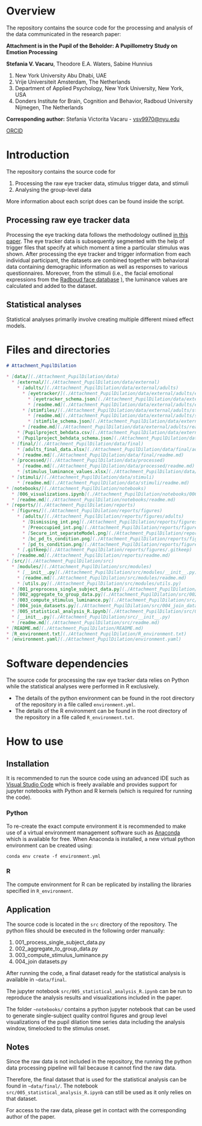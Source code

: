 # Overview

The repository contains the source code for the processing and analysis of the data communicated in the research paper:

**Attachment is in the Pupil of the Beholder: A Pupillometry Study on Emotion Processing**

**Stefania V. Vacaru**, Theodore E.A. Waters, Sabine Hunnius

1. New York University Abu Dhabi, UAE
2. Vrije Universiteit Amsterdam, The Netherlands
3. Department of Applied Psychology, New York University, New York, USA
4. Donders Institute for Brain, Cognition and Behavior, Radboud University Nijmegen, The Netherlands

**Corresponding author:** Stefania Victorita Vacaru - [vsv9970@nyu.edu](mailto:vsv9970@nyu.edu)

[ORCID](https://orcid.org/0000-0001-6897-2963)

# Introduction

The repository contains the source code for

1. Processing the raw eye tracker data, stimulus trigger data, and stimuli
2. Analysing the group-level data

More information about each script does can be found inside the script.

## Processing raw eye tracker data

Processing the eye tracking data follows the methodology outlined [in this paper](https://link.springer.com/article/10.3758/s13428-018-1075-y).
The eye tracker data is subsequently segmented with the help of trigger files that specify at which moment a time a particular stimulus was shown. After processing the eye tracker and trigger information from each individual participant, the datasets are combined together with behavioral data containing demographic information as well as responses to various questionnaires. Moreover, from the stimuli (i.e., the facial emotional expressions from the [Radboud face database](https://rafd.socsci.ru.nl/?p=main) ), the luminance values are calculated and added to the dataset.

## Statistical analyses

Statistical analyses primarily involve creating multiple different mixed effect models.

# Files and directories


```markdown
# Attachment_PupilDilation

* [data/](./Attachment_PupilDilation/data)
  * [external/](./Attachment_PupilDilation/data/external)
    * [adults/](./Attachment_PupilDilation/data/external/adults)
      * [eyetracker/](./Attachment_PupilDilation/data/external/adults/eyetracker)
        * [eyetracker_schema.json](./Attachment_PupilDilation/data/external/adults/eyetracker/eyetracker_schema.json)
        * [readme.md](./Attachment_PupilDilation/data/external/adults/eyetracker/readme.md)
      * [stimfiles/](./Attachment_PupilDilation/data/external/adults/stimfiles)
        * [readme.md](./Attachment_PupilDilation/data/external/adults/stimfiles/readme.md)
        * [stimfile_schema.json](./Attachment_PupilDilation/data/external/adults/stimfiles/stimfile_schema.json)
      * [readme.md](./Attachment_PupilDilation/data/external/adults/readme.md)
    * [Pupilproject_behdata.csv](./Attachment_PupilDilation/data/external/Pupilproject_behdata.csv)
    * [Pupilproject_behdata_schema.json](./Attachment_PupilDilation/data/external/Pupilproject_behdata_schema.json)
  * [final/](./Attachment_PupilDilation/data/final)
    * [adults_final_data.xlsx](./Attachment_PupilDilation/data/final/adults_final_data.xlsx)
    * [readme.md](./Attachment_PupilDilation/data/final/readme.md)
  * [processed/](./Attachment_PupilDilation/data/processed)
    * [readme.md](./Attachment_PupilDilation/data/processed/readme.md)
    * [stimulus_luminance_values.xlsx](./Attachment_PupilDilation/data/processed/stimulus_luminance_values.xlsx)
  * [stimuli/](./Attachment_PupilDilation/data/stimuli)
    * [readme.md](./Attachment_PupilDilation/data/stimuli/readme.md)
* [notebooks/](./Attachment_PupilDilation/notebooks)
  * [006_visualizations.ipynb](./Attachment_PupilDilation/notebooks/006_visualizations.ipynb)
  * [readme.md](./Attachment_PupilDilation/notebooks/readme.md)
* [reports/](./Attachment_PupilDilation/reports)
  * [figures/](./Attachment_PupilDilation/reports/figures)
    * [adults/](./Attachment_PupilDilation/reports/figures/adults)
      * [Dismissing_int.png](./Attachment_PupilDilation/reports/figures/adults/Dismissing_int.png)
      * [Preoccupied_int.png](./Attachment_PupilDilation/reports/figures/adults/Preoccupied_int.png)
      * [Secure_int_separateModel.png](./Attachment_PupilDilation/reports/figures/adults/Secure_int_separateModel.png)
      * [bc_pd_ts_condition.png](./Attachment_PupilDilation/reports/figures/adults/bc_pd_ts_condition.png)
      * [pd_ts_condition.png](./Attachment_PupilDilation/reports/figures/adults/pd_ts_condition.png)
    * [.gitkeep](./Attachment_PupilDilation/reports/figures/.gitkeep)
  * [readme.md](./Attachment_PupilDilation/reports/readme.md)
* [src/](./Attachment_PupilDilation/src)
  * [modules/](./Attachment_PupilDilation/src/modules)
    * [__init__.py](./Attachment_PupilDilation/src/modules/__init__.py)
    * [readme.md](./Attachment_PupilDilation/src/modules/readme.md)
    * [utils.py](./Attachment_PupilDilation/src/modules/utils.py)
  * [001_preprocess_single_subject_data.py](./Attachment_PupilDilation/src/001_preprocess_single_subject_data.py)
  * [002_aggregate_to_group_data.py](./Attachment_PupilDilation/src/002_aggregate_to_group_data.py)
  * [003_compute_stimulus_luminance.py](./Attachment_PupilDilation/src/003_compute_stimulus_luminance.py)
  * [004_join_datasets.py](./Attachment_PupilDilation/src/004_join_datasets.py)
  * [005_statistical_analysis_R.ipynb](./Attachment_PupilDilation/src/005_statistical_analysis_R.ipynb)
  * [__init__.py](./Attachment_PupilDilation/src/__init__.py)
  * [readme.md](./Attachment_PupilDilation/src/readme.md)
* [README.md](./Attachment_PupilDilation/README.md)
* [R_environment.txt](./Attachment_PupilDilation/R_environment.txt)
* [environment.yaml](./Attachment_PupilDilation/environment.yaml)
```



# Software dependencies

The source code for processing the raw eye tracker data relies on Python while the statistical analyses were performed in R exclusively.

- The details of the python environment can be found in the root directory of the repository in a file called `environment.yml`.
- The details of the R environment can be found in the root directory of the repository in a file called `R_environment.txt`.

# How to use

## Installation

It is recommended to run the source code using an advanced IDE such as [Visual Studio Code](https://code.visualstudio.com/docs/languages/r) which is freely available and provides support for jupyter notebooks with Python and R kernels (which is required for running the code).

### Python

To re-create the exact compute environment it is recommended to make use of a virtual environment management software such as [Anaconda](https://www.anaconda.com) which is available for free.
When Anaconda is installed, a new virtual python environment can be created using:

```
conda env create -f environment.yml
```

### R

The compute environment for R can be replicated by installing the libraries specified in `R_environment`.

## Application

The source code is located in the `src` directory of the repository. The python files should be executed in the following order manually:

1. 001_process_single_subject_data.py
2. 002_aggregate_to_group_data.py
3. 003_compute_stimulus_luminance.py
4. 004_join datasets.py

After running the code, a final dataset ready for the statistical analysis is available in `~data/final`.

The jupyter notebook `src/005_statistical_analysis_R.ipynb` can be run to reproduce the analysis results and visualizations included in the paper.

The folder `~notebooks/` contains a python jupyter notebook that can be used to generate single-subject quality control figures and group level visualizations of the pupil dilation time series data including the analysis window, timelocked to the stimulus onset.

## Notes

Since the raw data is not included in the repository, the running the python data processing pipeline will fail because it cannot find the raw data.

Therefore, the final dataset that is used for the statistical analysis can be found in `~data/final/`. The notebook `src/005_statistical_analysis_R.ipynb` can still be used as it only relies on that dataset.

For access to the raw data, please get in contact with the corresponding author of the paper.
